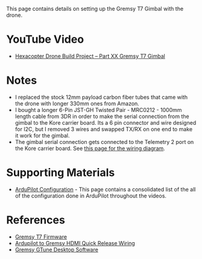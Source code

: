 This page contains details on setting up the Gremsy T7 Gimbal with the drone.

# YouTube Video
- [Hexacopter Drone Build Project – Part XX Gremsy T7 Gimbal](https://youtu.be/XXX)

# Notes
- I replaced the stock 12mm payload carbon fiber tubes that came with the drone with longer 330mm ones from Amazon.
- I bought a longer 6-Pin JST-GH Twisted Pair - MRC0212 - 1000mm length cable from 3DR in order to make the serial connection from the gimbal to the Kore carrier board. Its a 6 pin connector and wire designed for I2C, but I removed 3 wires and swapped TX/RX on one end to make it work for the gimbal.
- The gimbal serial connection gets connected to the Telemetry 2 port on the Kore carrier board. See [this page for the wiring diagram](https://ardupilot.org/copter/docs/common-gremsy-pixyu-gimbal.html).


# Supporting Materials
- [ArduPilot Configuration](../ArduPilot-Config/ArduPilot-Config.md) - This page contains a consolidated list of the all of the configuration done in ArduPilot throughout the videos.

# References 
- [Gremsy T7 Firmware](https://gremsy.com/support/product-support/series-gremsy-t-s/gremsy-t7/gremsy-t7-download)
- [Ardupilot to Gremsy HDMI Quick Release Wiring](https://ardupilot.org/copter/docs/common-gremsy-pixyu-gimbal.html)
- [Gremsy GTune Desktop Software](https://github.com/Gremsy/gTuneDesktop/releases)